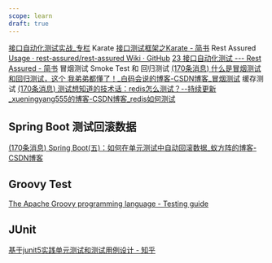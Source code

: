 ```yaml
---
scope: learn
draft: true
---
```

[接口自动化测试实战_专栏](https://gitbook.cn/gitchat/column/5dbbe297e29af65d1d01b8fc)
Karate
[接口测试框架之Karate - 简书](https://www.jianshu.com/p/e39cd8f7e9c6)
Rest Assured
[Usage · rest-assured/rest-assured Wiki · GitHub](https://github.com/rest-assured/rest-assured/wiki/Usage)
[23 接口自动化测试 --- Rest Assured - 简书](https://www.jianshu.com/p/47e5af367db1)
冒烟测试 Smoke Test 和 回归测试
[(170条消息) 什么是冒烟测试和回归测试，这个 我弟弟都懂了！_白码会说的博客-CSDN博客_冒烟测试](https://blog.csdn.net/kami_ochin_akane/article/details/109210746)
缓存测试
[(170条消息) 测试想知道的技术话：redis怎么测试？--持续更新_xueningyang555的博客-CSDN博客_redis如何测试](https://blog.csdn.net/xueningyang555/article/details/120862998)

## Spring Boot 测试回滚数据
[(170条消息) Spring Boot(五)：如何在单元测试中自动回滚数据_蚁方阵的博客-CSDN博客](https://blog.csdn.net/yiifaa/article/details/78290494)


## Groovy Test
[The Apache Groovy programming language - Testing guide](http://groovy-lang.org/testing.html#_testing_with_junit)

## JUnit
[基于junit5实践单元测试和测试用例设计 - 知乎](https://zhuanlan.zhihu.com/p/349603860)